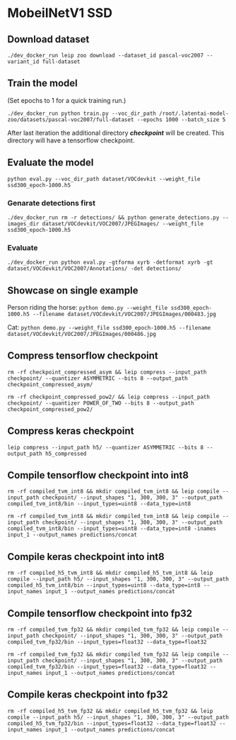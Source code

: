 # MobeilNetV1 SSD

## Download dataset

`./dev_docker_run leip zoo download --dataset_id pascal-voc2007 --variant_id full-dataset`

## Train the model

(Set epochs to 1 for a quick training run.)

`./dev_docker_run python train.py --voc_dir_path /root/.latentai-model-zoo/datasets/pascal-voc2007/full-dataset --epochs 1000 --batch_size 5`

After last iteration the additional directory ***checkpoint*** will be created. This directory will have a tensorflow checkpoint.

## Evaluate the model

`python eval.py --voc_dir_path dataset/VOCdevkit --weight_file ssd300_epoch-1000.h5`

### Genarate detections first

`./dev_docker_run rm -r detections/ && python generate_detections.py --images_dir dataset/VOCdevkit/VOC2007/JPEGImages/ --weight_file ssd300_epoch-1000.h5`

### Evaluate

`./dev_docker_run python eval.py -gtforma xyrb -detformat xyrb -gt dataset/VOCdevkit/VOC2007/Annotations/ -det detections/`

## Showcase on single example

Person riding the horse:
`python demo.py --weight_file ssd300_epoch-1000.h5 --filename dataset/VOCdevkit/VOC2007/JPEGImages/000483.jpg`

Cat:
`python demo.py --weight_file ssd300_epoch-1000.h5 --filename dataset/VOCdevkit/VOC2007/JPEGImages/000486.jpg`

## Compress tensorflow checkpoint

`rm -rf checkpoint_compressed_asym && leip compress --input_path checkpoint/ --quantizer ASYMMETRIC --bits 8 --output_path checkpoint_compressed_asym/`

`rm -rf checkpoint_compressed_pow2/ && leip compress --input_path checkpoint/ --quantizer POWER_OF_TWO --bits 8 --output_path checkpoint_compressed_pow2/`

## Compress keras checkpoint

`leip compress --input_path h5/ --quantizer ASYMMETRIC --bits 8 --output_path h5_compressed`

## Compile tensorflow checkpoint into int8

`rm -rf compiled_tvm_int8 && mkdir compiled_tvm_int8 && leip compile --input_path checkpoint/ --input_shapes "1, 300, 300, 3" --output_path compiled_tvm_int8/bin --input_types=uint8 --data_type=int8`

`rm -rf compiled_tvm_int8 && mkdir compiled_tvm_int8 && leip compile --input_path checkpoint/ --input_shapes "1, 300, 300, 3" --output_path compiled_tvm_int8/bin --input_types=uint8 --data_type=int8 -inames input_1 --output_names predictions/concat`

## Compile keras checkpoint into int8

`rm -rf compiled_h5_tvm_int8 && mkdir compiled_h5_tvm_int8 && leip compile --input_path h5/ --input_shapes "1, 300, 300, 3" --output_path compiled_h5_tvm_int8/bin --input_types=uint8 --data_type=int8 --input_names input_1 --output_names predictions/concat`

## Compile tensorflow checkpoint into fp32

`rm -rf compiled_tvm_fp32 && mkdir compiled_tvm_fp32 && leip compile --input_path checkpoint/ --input_shapes "1, 300, 300, 3" --output_path compiled_tvm_fp32/bin --input_types=float32 --data_type=float32`

`rm -rf compiled_tvm_fp32 && mkdir compiled_tvm_fp32 && leip compile --input_path checkpoint/ --input_shapes "1, 300, 300, 3" --output_path compiled_tvm_fp32/bin --input_types=float32 --data_type=float32 --input_names input_1 --output_names predictions/concat`

## Compile keras checkpoint into fp32
`rm -rf compiled_h5_tvm_fp32 && mkdir compiled_h5_tvm_fp32 && leip compile --input_path h5/ --input_shapes "1, 300, 300, 3" --output_path compiled_h5_tvm_fp32/bin --input_types=float32 --data_type=float32 --input_names input_1 --output_names predictions/concat`

